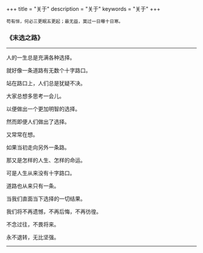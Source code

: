 +++
title = "关于"
description = "关于"
keywords = "关于"
+++

```text
苟有恒，何必三更眠五更起；最无益，莫过一日曝十日寒。
```


### 《末选之路》

---

人的一生总是充满各种选择。

就好像一条道路有无数个十字路口。

站在路口上，人们总是犹疑不决。

大家总想多思考一会儿。

以便做出一个更加明智的选择。


然而即便人们做出了选择。

又常常在想。

如果当初走向另外一条路。

那又是怎样的人生、怎样的命运。


可是人生从来没有十字路口。

道路也从来只有一条。

当我们直面当下选择的一切结果。

我们将不再遗憾，不再后悔，不再彷徨。

不念过往，不畏将来。

永不退转，无比坚强。


---

